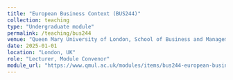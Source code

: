 ```yaml
---
title: "European Business Context (BUS244)"
collection: teaching
type: "Undergraduate module"
permalink: /teaching/bus244
venue: "Queen Mary University of London, School of Business and Management"
date: 2025-01-01
location: "London, UK"
role: "Lecturer, Module Convenor"
module_url: "https://www.qmul.ac.uk/modules/items/bus244-european-business-context.html"
---
```

